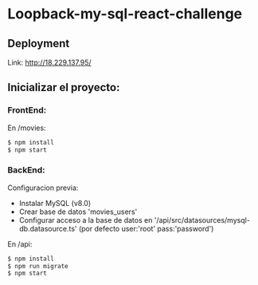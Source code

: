 # Loopback-my-sql-react-challenge

## Deployment

Link: http://18.229.137.95/

## Inicializar el proyecto:

### FrontEnd:

En /movies: 

```sh
$ npm install
$ npm start
```


### BackEnd:

Configuracion previa:
* Instalar MySQL (v8.0)
* Crear base de datos 'movies_users'
* Configurar acceso a la base de datos en '/api/src/datasources/mysql-db.datasource.ts' (por defecto user:'root' pass:'password')


En /api:
```sh
$ npm install
$ npm run migrate
$ npm start
```
